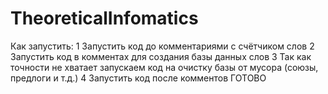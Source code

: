 # TheoreticalInfomatics
Как запустить:
1 Запустить код до комментариями с счётчиком слов
2 Запустить код в комментах для создания базы данных слов
3 Так как точности не хватает запускаем код на очистку базы от мусора (союзы, предлоги и т.д.)
4 Запустить код после комментов
ГОТОВО
